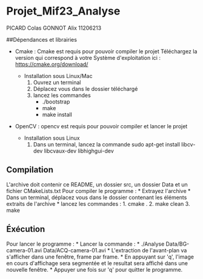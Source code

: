 # Projet_Mif23_Analyse

PICARD Colas 
GONNOT Alix 11206213

##Dépendances et librairies

* Cmake : Cmake est requis pour pouvoir compiler le projet
	Téléchargez la version qui correspond à votre Système d'exploitation ici : https://cmake.org/download/
	* Installation sous Linux/Mac
		1. Ouvrez un terminal
		2. Déplacez vous dans le dossier téléchargé
		3. lancez les commandes
			* ./bootstrap
			* make
			* make install

* OpenCV : opencv est requis pour pouvoir compiler et lancer le projet
	* Installation sous Linux
		1. Dans un terminal, lancez la commande 
			sudo apt-get install libcv-dev libcvaux-dev libhighgui-dev

## Compilation
L'archive doit contenir ce README, un dossier src, un dossier Data et un fichier CMakeLists.txt
Pour compiler le programme :
	* Extrayez l'archive
	* Dans un terminal, déplacez vous dans le dossier contenant les éléments extraits de l'archive
	* lancez les commandes :
		1. cmake .
		2. make clean
		3. make

## Éxécution
Pour lancer le programme :
	* Lancer la commande :
		* ./Analyse Data/BG-camera-01.avi Data/ACQ-camera-01.avi 
	* L'extraction de l'avant-plan va s'afficher dans une fenêtre, frame par frame.
	* En appuyant sur 'q', l'image en cours d'affichage sera segmentée et le resultat
	  sera affiché dans une nouvelle fenêtre.
	* Appuyer une fois sur 'q' pour quitter le programme.


